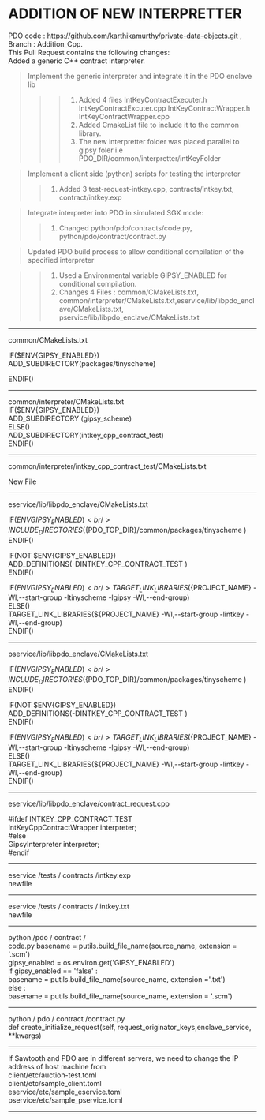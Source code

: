  # ADDITION OF NEW INTERPRETTER

PDO code : https://github.com/karthikamurthy/private-data-objects.git , Branch : Addition_Cpp.<br />
This Pull Request contains the following changes:<br />
Added a generic C++ contract interpreter. <br />
>	Implement the generic interpreter and integrate it in the PDO enclave lib <br /> 
>>>	1. Added 4 files IntKeyContractExecuter.h IntKeyContractExcuter.cpp IntKeyContractWrapper.h IntKeyContractWrapper.cpp<br />
>>>	2. Added CmakeList file to include it to the common library.<br />
>>>	3. The new interpretter folder was placed parallel to gipsy foler i.e PDO_DIR/common/interpretter/intKeyFolder<br />
	
>	Implement a client side (python) scripts for testing the interpreter<br />
>>	1. Added 3 test-request-intkey.cpp, contracts/intkey.txt, contract/intkey.exp<br />

>	Integrate interpreter into PDO in simulated SGX mode: <br />
>>	1. Changed python/pdo/contracts/code.py, python/pdo/contract/contract.py<br />

>	Updated PDO build process to allow conditional compilation of the specified interpreter  <br />

>>	1. Used a Environmental variable GIPSY_ENABLED for conditional compilation.<br />
>>	2. Changes 4 Files : common/CMakeLists.txt, common/interpreter/CMakeLists.txt,eservice/lib/libpdo_enclave/CMakeLists.txt,
	pservice/lib/libpdo_enclave/CMakeLists.txt<br />

*****************************************************************************************************************
common/CMakeLists.txt <br />

IF($ENV{GIPSY_ENABLED})  <br />
ADD_SUBDIRECTORY(packages/tinyscheme)  <br />

ENDIF() <br />

*******************************************************************************************************************
common/interpreter/CMakeLists.txt <br />
IF($ENV{GIPSY_ENABLED})<br />
ADD_SUBDIRECTORY (gipsy_scheme) <br />
ELSE()<br />
ADD_SUBDIRECTORY(intkey_cpp_contract_test)<br />
ENDIF()<br />

*******************************************************************************************************************
common/interpreter/intkey_cpp_contract_test/CMakeLists.txt<br />

New File<br />

*******************************************************************************************************************
eservice/lib/libpdo_enclave/CMakeLists.txt<br />

IF($ENV{GIPSY_ENABLED})<br />
INCLUDE_DIRECTORIES(${PDO_TOP_DIR}/common/packages/tinyscheme )<br />
ENDIF()<br />

IF(NOT $ENV{GIPSY_ENABLED})<br />
ADD_DEFINITIONS(-DINTKEY_CPP_CONTRACT_TEST )<br />
ENDIF()<br />

IF($ENV{GIPSY_ENABLED})<br />
TARGET_LINK_LIBRARIES(${PROJECT_NAME} -Wl,--start-group -ltinyscheme -lgipsy -Wl,--end-group)<br />
ELSE()<br />
TARGET_LINK_LIBRARIES(${PROJECT_NAME} -Wl,--start-group  -lintkey  -Wl,--end-group)<br />
ENDIF()<br />

*******************************************************************************************************************
pservice/lib/libpdo_enclave/CMakeLists.txt<br />

IF($ENV{GIPSY_ENABLED})<br />
INCLUDE_DIRECTORIES(${PDO_TOP_DIR}/common/packages/tinyscheme )<br />
ENDIF()<br />

IF(NOT $ENV{GIPSY_ENABLED})<br />
ADD_DEFINITIONS(-DINTKEY_CPP_CONTRACT_TEST )<br />
ENDIF()<br />

IF($ENV{GIPSY_ENABLED})<br />
TARGET_LINK_LIBRARIES(${PROJECT_NAME} -Wl,--start-group -ltinyscheme -lgipsy -Wl,--end-group)<br />
ELSE()<br />
TARGET_LINK_LIBRARIES(${PROJECT_NAME} -Wl,--start-group  -lintkey  -Wl,--end-group)<br />
ENDIF()<br />

********************************************************************************************************************
eservice/lib/libpdo_enclave/contract_request.cpp<br />

#ifdef INTKEY_CPP_CONTRACT_TEST<br />
    IntKeyCppContractWrapper interpreter;<br />
#else<br />
    GipsyInterpreter interpreter;<br />
#endif<br />

**********************************************************************************************************************

eservice /tests / contracts /intkey.exp <br />
newfile <br />
***********************************************************************************************************************

eservice /tests / contracts / intkey.txt <br />
newfile <br />
***********************************************************************************************************************

python /pdo / contract /<br />
code.py basename = putils.build_file_name(source_name, extension = '.scm')<br />
gipsy_enabled = os.environ.get('GIPSY_ENABLED') <br />
if gipsy_enabled == 'false' : <br />
	basename = putils.build_file_name(source_name, extension ='.txt') <br />
else : <br />
	basename = putils.build_file_name(source_name, extension = '.scm') <br />
************************************************************************************************************************

python / pdo / contract /contract.py <br />
def create_initialize_request(self, request_originator_keys,enclave_service, **kwargs)<br />
************************************************************************************************************************

If Sawtooth and PDO are in different servers, we need to change the IP address of host machine from<br />
        client/etc/auction-test.toml<br />
        client/etc/sample_client.toml<br />
        eservice/etc/sample_eservice.toml<br />
        pservice/etc/sample_pservice.toml<br />

*************************************************************************************************************************
          
